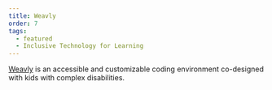 ```yaml
---
title: Weavly
order: 7
tags:
  - featured
  - Inclusive Technology for Learning
---
```

[Weavly](https://weavly.org/) is an accessible and customizable coding environment co-designed with kids with complex disabilities.
